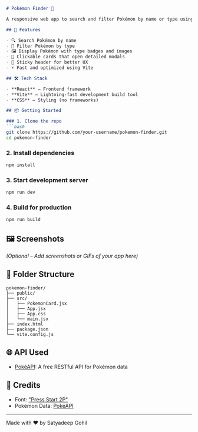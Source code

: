 ```markdown
# Pokémon Finder 🧩

A responsive web app to search and filter Pokémon by name or type using data from the [PokéAPI](https://pokeapi.co/). Built with **React**, **Vite**, and plain **CSS**.

## 🚀 Features

- 🔍 Search Pokémon by name
- 🧪 Filter Pokémon by type
- 🖼️ Display Pokémon with type badges and images
- 🎴 Clickable cards that open detailed modals
- 🧭 Sticky header for better UX
- ⚡ Fast and optimized using Vite

## 🛠️ Tech Stack

- **React** – Frontend framework
- **Vite** – Lightning-fast development build tool
- **CSS** – Styling (no frameworks)

## 📦 Getting Started

### 1. Clone the repo
```bash
git clone https://github.com/your-username/pokemon-finder.git
cd pokemon-finder
```

### 2. Install dependencies
```bash
npm install
```

### 3. Start development server
```bash
npm run dev
```

### 4. Build for production
```bash
npm run build
```

## 🖼️ Screenshots

*(Optional – Add screenshots or GIFs of your app here)*

## 📁 Folder Structure

```
pokemon-finder/
├── public/
├── src/
│   ├── PokemonCard.jsx
│   ├── App.jsx
│   ├── App.css
│   └── main.jsx
├── index.html
├── package.json
└── vite.config.js
```

## 🌐 API Used

- [PokéAPI](https://pokeapi.co/): A free RESTful API for Pokémon data

## 🙌 Credits

- Font: ["Press Start 2P"](https://fonts.google.com/specimen/Press+Start+2P)
- Pokémon Data: [PokéAPI](https://pokeapi.co/)

---

Made with ❤️ by Satyadeep Gohil
```